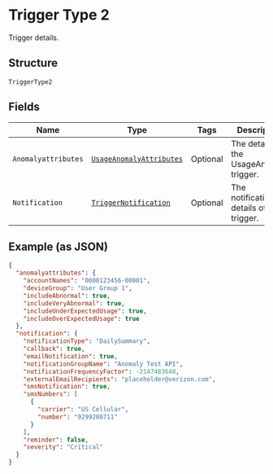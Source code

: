
# Trigger Type 2

Trigger details.

## Structure

`TriggerType2`

## Fields

| Name | Type | Tags | Description | Getter | Setter |
|  --- | --- | --- | --- | --- | --- |
| `Anomalyattributes` | [`UsageAnomalyAttributes`](../../doc/models/usage-anomaly-attributes.md) | Optional | The details of the UsageAnomaly trigger. | UsageAnomalyAttributes getAnomalyattributes() | setAnomalyattributes(UsageAnomalyAttributes anomalyattributes) |
| `Notification` | [`TriggerNotification`](../../doc/models/trigger-notification.md) | Optional | The notification details of the trigger. | TriggerNotification getNotification() | setNotification(TriggerNotification notification) |

## Example (as JSON)

```json
{
  "anomalyattributes": {
    "accountNames": "0000123456-00001",
    "deviceGroup": "User Group 1",
    "includeAbnormal": true,
    "includeVeryAbnormal": true,
    "includeUnderExpectedUsage": true,
    "includeOverExpectedUsage": true
  },
  "notification": {
    "notificationType": "DailySummary",
    "callback": true,
    "emailNotification": true,
    "notificationGroupName": "Anomaly Test API",
    "notificationFrequencyFactor": -2147483648,
    "externalEmailRecipients": "placeholder@verizon.com",
    "smsNotification": true,
    "smsNumbers": [
      {
        "carrier": "US Cellular",
        "number": "9299280711"
      }
    ],
    "reminder": false,
    "severity": "Critical"
  }
}
```

